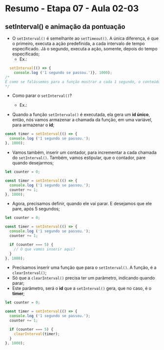 # Resumo - Etapa 07 - Aula 02-03

## setInterval() e animação da pontuação

- O ``setInterval()`` é semelhante ao ``setTimeout()``. A única diferença, é que o primeiro, executa a ação predefinida, a cada intervalo de tempo especificado. Já o segundo, executa a ação, somente, depois do tempo especificado;
    - Ex.:
~~~javascript
  setInterval(() => {
    console.log ('1 segundo se passou.')}, 1000);
/*
É como se falássemos para a função mostrar a cada 1 segundo, o conteúdo no console.
*/
~~~

  - Como parar o ``setInterval()``?
      - Ex.:

  - Quando a função ``setIntervalo()`` é executada, ela gera um **id único**, então, nós vamos armazenar a chamada da função, em uma variável, para armazenar o **id**;

~~~javascript
const timer = setInterval(() => {
  console.log ('1 segundo se passou.');
}, 1000);
~~~

  - Vamos também, inserir um contador, para incrementar a cada chamada do ``setInterval()``. Também, vamos estipular, que o contador, pare quando desejarmos;

~~~javascript
let counter = 0;

const timer = setInterval(() => {
  console.log ('1 segundo se passou.');
  counter += 1;
}, 1000);
~~~

  - Agora, precisamos definir, quando ele vai parar. E desejamos que ele pare, após 5 segundos;

~~~javascript
let counter = 0;

const timer = setInterval(() => {
  console.log ('1 segundo se passou.');
  counter += 1;

  if (counter === 5) {
    // O que vamos inserir aqui?
  }
}, 1000);
~~~

  - Precisamos inserir uma função que para o ``setInterval()``. A função, é a ``clearInterval()``;
  - Só que a ``clearInterval()`` precisa ter um parâmetro, indicando quando parar;
  - Este parâmetro, será o **id** que a ``setInterval()`` gera, que no caso, é o **timer**;

~~~javascript
let counter = 0;

const timer = setInterval(() => {
  console.log ('1 segundo se passou.');
  counter += 1;

  if (counter === 5) {
    clearInterval(timer);
  }
}, 1000);
~~~

